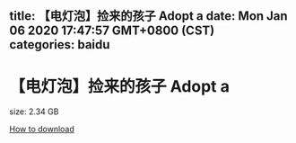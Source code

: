 
title: 【电灯泡】捡来的孩子 Adopt a
date: Mon Jan 06 2020 17:47:57 GMT+0800 (CST)    
categories: baidu
---

# 【电灯泡】捡来的孩子 Adopt a
size: 2.34 GB
 
 

[How to download](https://bpcam.bemobtrk.com/go/2ceec3aa-1ca2-46d6-b9ff-aaa5c184517c?jno=4938)
